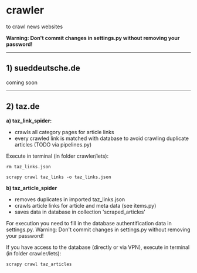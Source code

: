 # crawler
to crawl news websites


**Warning: Don't commit changes in settings.py without removing your password!**

----------------------------------------------------------
## 1) sueddeutsche.de

coming soon



----------------------------------------------------------

## 2) taz.de

**a) taz_link_spider:**
- crawls all category pages for article links
- every crawled link is matched with database to avoid crawling duplicate articles 
(TODO via pipelines.py)

Execute in terminal (in folder crawler/lets):

`rm taz_links.json`

`scrapy crawl taz_links -o taz_links.json`


**b) taz_article_spider**
- removes duplicates in imported taz_links.json
- crawls article links for article and meta data (see items.py)
- saves data in database in collection 'scraped_articles'

For execution you need to fill in the database authentification data in settings.py. 
Warning: Don't commit changes in settings.py without removing your password!
 
If you have access to the database (directly or via VPN), 
execute in terminal (in folder crawler/lets):

`scrapy crawl taz_articles`